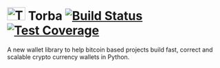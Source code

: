 # <img src="https://raw.githubusercontent.com/lbryio/torba/master/torba.png" alt="Torba" width="42" height="30" /> Torba [![Build Status](https://travis-ci.org/lbryio/torba.svg?branch=master)](https://travis-ci.org/lbryio/torba) [![Test Coverage](https://codecov.io/gh/lbryio/torba/branch/master/graph/badge.svg)](https://codecov.io/gh/lbryio/torba)

A new wallet library to help bitcoin based projects build fast, correct and scalable crypto currency wallets in Python.
